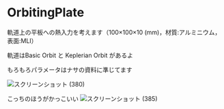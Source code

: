 # OrbitingPlate

軌道上の平板への熱入力を考えます（100×100×10 (mm)，材質:アルミニウム，表面:MLI）

軌道はBasic Orbit と Keplerian Orbit があるよ

もろもろパラメータはナサの資料に準じてます

![スクリーンショット (380)](https://user-images.githubusercontent.com/80445477/135244409-1c7fc150-dd90-4830-a8fb-a836fe881144.png)






こっちのほうがかっこいい
![スクリーンショット (385)](https://user-images.githubusercontent.com/80445477/135724333-5a8ae511-6939-40b0-ab0a-2d5ccb81d9c6.png)

